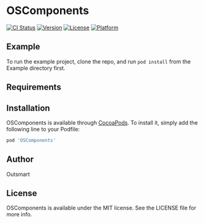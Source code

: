 # OSComponents

[![CI Status](https://img.shields.io/travis/MatheusFV/OSComponents.svg?style=flat)](https://travis-ci.org/MatheusFV/OSComponents)
[![Version](https://img.shields.io/cocoapods/v/OSComponents.svg?style=flat)](https://cocoapods.org/pods/OSComponents)
[![License](https://img.shields.io/cocoapods/l/OSComponents.svg?style=flat)](https://cocoapods.org/pods/OSComponents)
[![Platform](https://img.shields.io/cocoapods/p/OSComponents.svg?style=flat)](https://cocoapods.org/pods/OSComponents)

## Example

To run the example project, clone the repo, and run `pod install` from the Example directory first.

## Requirements

## Installation

OSComponents is available through [CocoaPods](https://cocoapods.org). To install
it, simply add the following line to your Podfile:

```ruby
pod 'OSComponents'
```

## Author

Outsmart

## License

OSComponents is available under the MIT license. See the LICENSE file for more info.
